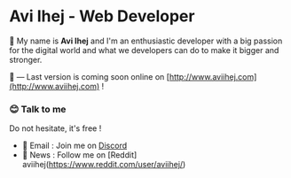 # Avi Ihej - Web Developer

👋 My name is **Avi Ihej** and I'm an enthusiastic developer with a big passion for the digital world and what we developers can do to make it bigger and stronger.

👀 — Last version is coming soon online on [http://www.aviihej.com](http://www.aviihej.com) !

### 😊  Talk to me
Do not hesitate, it's free !

- 💬  Email : Join me on [Discord](aviihej@gmail.com)
- 📣  News : Follow me on [Reddit] aviihej(https://www.reddit.com/user/aviihej/)
